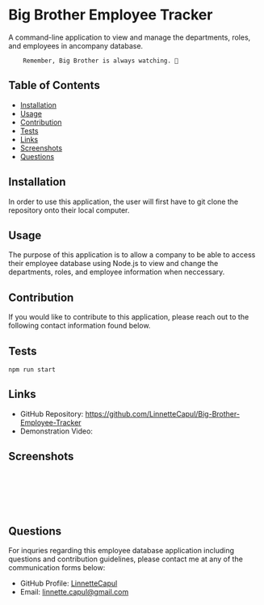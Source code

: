 # Big Brother Employee Tracker

A command-line application to view and manage the departments, roles, and employees in ancompany database. 

        Remember, Big Brother is always watching. 👀

## Table of Contents

* [Installation](#installation)
* [Usage](#usage)
* [Contribution](#contribution)
* [Tests](#tests)
* [Links](#links)
* [Screenshots](#screenshots)
* [Questions](#questions)


## Installation

In order to use this application, the user will first have to git clone the repository onto their local computer.

## Usage

The purpose of this application is to allow a company to be able to access their employee database using Node.js to view and change the departments, roles, and employee information when neccessary. 

## Contribution

If you would like to contribute to this application, please reach out to the following contact information found below.

## Tests

`npm run start` 

## Links

* GitHub Repository: https://github.com/LinnetteCapul/Big-Brother-Employee-Tracker
* Demonstration Video: 


## Screenshots

![]()


<br>

![]()


<br>


## Questions

For inquries regarding this employee database application including questions and contribution guidelines, please contact me at any of the communication forms below: 

* GitHub Profile: [LinnetteCapul](https://github.com/LinnetteCapul)
* Email: linnette.capul@gmail.com